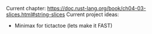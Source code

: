 Current chapter: https://doc.rust-lang.org/book/ch04-03-slices.html#string-slices
Current project ideas:
 - Minimax for tictactoe (lets make it FAST)